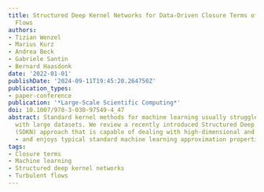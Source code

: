 ```yaml
---
title: Structured Deep Kernel Networks for Data-Driven Closure Terms of Turbulent
  Flows
authors:
- Tizian Wenzel
- Marius Kurz
- Andrea Beck
- Gabriele Santin
- Bernard Haasdonk
date: '2022-01-01'
publishDate: '2024-09-11T19:45:20.264750Z'
publication_types:
- paper-conference
publication: '*Large-Scale Scientific Computing*'
doi: 10.1007/978-3-030-97549-4_47
abstract: Standard kernel methods for machine learning usually struggle when dealing
  with large datasets. We review a recently introduced Structured Deep Kernel Network
  (SDKN) approach that is capable of dealing with high-dimensional and huge datasets
  - and enjoys typical standard machine learning approximation properties.
tags:
- Closure terms
- Machine learning
- Structured deep kernel networks
- Turbulent flows
---
```

